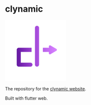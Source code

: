 # clynamic

<a href="https://clynamic.net/">
    <img src="assets/logo.png" width="200" />
</a>

The repository for the [clynamic website](https://clynamic.net/).

Built with flutter web.
